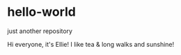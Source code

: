 # hello-world
just another repository

Hi everyone, it's Ellie! I like tea & long walks and sunshine!
